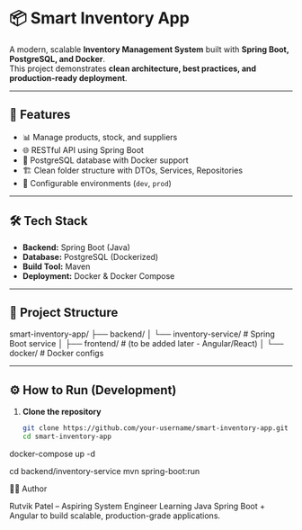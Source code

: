 # 📦 Smart Inventory App

A modern, scalable **Inventory Management System** built with **Spring Boot, PostgreSQL, and Docker**.  
This project demonstrates **clean architecture, best practices, and production-ready deployment**.

---

## 🚀 Features

- 📊 Manage products, stock, and suppliers
- 🌐 RESTful API using Spring Boot
- 🐘 PostgreSQL database with Docker support
- 🏗️ Clean folder structure with DTOs, Services, Repositories
- 🔧 Configurable environments (`dev`, `prod`)

---

## 🛠️ Tech Stack

- **Backend:** Spring Boot (Java)
- **Database:** PostgreSQL (Dockerized)
- **Build Tool:** Maven
- **Deployment:** Docker & Docker Compose

---

## 📂 Project Structure

smart-inventory-app/
├── backend/
│ └── inventory-service/ # Spring Boot service
│
├── frontend/ # (to be added later - Angular/React)
│
└── docker/ # Docker configs

---

## ⚙️ How to Run (Development)

1. **Clone the repository**
   ```bash
   git clone https://github.com/your-username/smart-inventory-app.git
   cd smart-inventory-app
   ```

docker-compose up -d

cd backend/inventory-service
mvn spring-boot:run

👨‍💻 Author

Rutvik Patel – Aspiring System Engineer
Learning Java Spring Boot + Angular to build scalable, production-grade applications.
